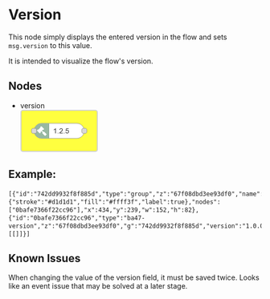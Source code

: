 # Version

This node simply displays the entered version in the flow and sets `msg.version` to this value.

It is intended to visualize the flow's version.

## Nodes

-   version     
    ![version node](/images/version.png)

## Example:

```
[{"id":"742dd9932f8f885d","type":"group","z":"67f08dbd3ee93df0","name":"","style":{"stroke":"#d1d1d1","fill":"#ffff3f","label":true},"nodes":["0bafe7366f22cc96"],"x":434,"y":239,"w":152,"h":82},{"id":"0bafe7366f22cc96","type":"ba47-version","z":"67f08dbd3ee93df0","g":"742dd9932f8f885d","version":"1.0.0","versionType":"str","versionCalc":"","x":510,"y":280,"wires":[[]]}]
```

## Known Issues

When changing the value of the version field, it must be saved twice. Looks like an event issue that may be solved at a later stage.
